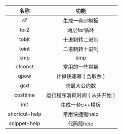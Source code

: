 |      名称      |             功能              |
| :------------: | :---------------------------: |
|    cf    |        生成一套cf模板         |
|  for2  |          两层for循环          |
| tobit |        十进制转二进制         |
| toint |        二进制转十进制         |
|  kmp   |              kmp              |
|    cfconst     |        常用的一些常量         |
|      qpow      |     计算快速幂 ( 含取余 )     |
|      gcd       |         求最大公约数          |
|    costtime    | 运行程序消耗时间 ( 从头开始 ) |
|init|生成一套c++模板|
|shortcut-help|常用快捷键help|
|snippet-help|代码段help|
